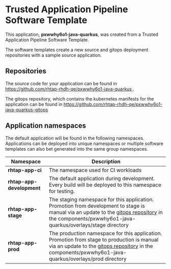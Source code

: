 # Trusted Application Pipeline Software Template

This application, **pxwwhy6o1-java-quarkus**, was created from a Trusted Application Pipeline Software Template.

The software templates create a new source and gitops deployment repositories with a sample source application. 

## Repositories

The source code for your application can be found in [https://github.com/rhtap-rhdh-qe/pxwwhy6o1-java-quarkus ](https://github.com/rhtap-rhdh-qe/pxwwhy6o1-java-quarkus ).
 
The gitops repository, which contains the kubernetes manifests for the application can be found in 
[https://github.com/rhtap-rhdh-qe/pxwwhy6o1-java-quarkus-gitops ](https://github.com/rhtap-rhdh-qe/pxwwhy6o1-java-quarkus-gitops ) 

## Application namespaces 

The default application will be found in the following namespaces. Applications can be deployed into unique namespaces or multiple software templates can also bet generated into the same group namespaces.  

|  Namespace   |  Description   |  
| -------- | -------- |
| **rhtap-app-ci** | The namespace used for CI workloads |
| **rhtap-app-development** | The default application during development. Every build will be deployed to this namespace for testing. |
| **rhtap-app-stage** | The staging namespace for this application. Promotion from development to stage is manual via an update to the [gitops repository](https://github.com/rhtap-rhdh-qe/pxwwhy6o1-java-quarkus-gitops ) in the components/pxwwhy6o1-java-quarkus/overlays/stage directory |
| **rhtap-app-prod** | The production namespace for this application. Promotion from stage to production is manual via an update to the [gitops repository](https://github.com/rhtap-rhdh-qe/pxwwhy6o1-java-quarkus-gitops ) in the components/pxwwhy6o1-java-quarkus/overlays/prod directory |
